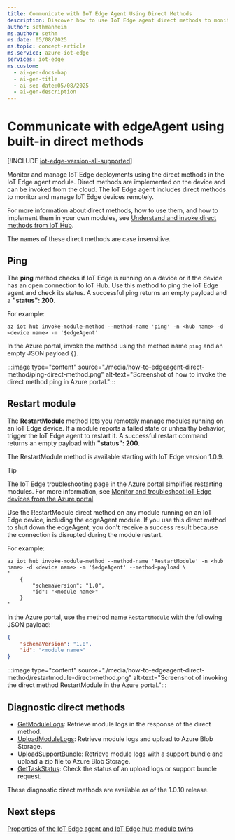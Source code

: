 ```yaml
---
title: Communicate with IoT Edge Agent Using Direct Methods
description: Discover how to use IoT Edge agent direct methods to monitor device status, restart modules, and troubleshoot deployments remotely.
author: sethmanheim
ms.author: sethm
ms.date: 05/08/2025
ms.topic: concept-article
ms.service: azure-iot-edge
services: iot-edge
ms.custom:
  - ai-gen-docs-bap
  - ai-gen-title
  - ai-seo-date:05/08/2025
  - ai-gen-description
---
```


# Communicate with edgeAgent using built-in direct methods

[!INCLUDE [iot-edge-version-all-supported](includes/iot-edge-version-all-supported.md)]

Monitor and manage IoT Edge deployments using the direct methods in the IoT Edge agent module. Direct methods are implemented on the device and can be invoked from the cloud. The IoT Edge agent includes direct methods to monitor and manage IoT Edge devices remotely.

For more information about direct methods, how to use them, and how to implement them in your own modules, see [Understand and invoke direct methods from IoT Hub](../iot-hub/iot-hub-devguide-direct-methods.md).

The names of these direct methods are case insensitive.

## Ping

The **ping** method checks if IoT Edge is running on a device or if the device has an open connection to IoT Hub. Use this method to ping the IoT Edge agent and check its status. A successful ping returns an empty payload and a **"status": 200**.

For example:

```azurecli
az iot hub invoke-module-method --method-name 'ping' -n <hub name> -d <device name> -m '$edgeAgent'
```

In the Azure portal, invoke the method using the method name `ping` and an empty JSON payload `{}`.

:::image type="content" source="./media/how-to-edgeagent-direct-method/ping-direct-method.png" alt-text="Screenshot of how to invoke the direct method ping in Azure portal.":::

## Restart module

The **RestartModule** method lets you remotely manage modules running on an IoT Edge device. If a module reports a failed state or unhealthy behavior, trigger the IoT Edge agent to restart it. A successful restart command returns an empty payload with **"status": 200**.

The RestartModule method is available starting with IoT Edge version 1.0.9.

>[!TIP]
>The IoT Edge troubleshooting page in the Azure portal simplifies restarting modules. For more information, see [Monitor and troubleshoot IoT Edge devices from the Azure portal](troubleshoot-in-portal.md).

Use the RestartModule direct method on any module running on an IoT Edge device, including the edgeAgent module. If you use this direct method to shut down the edgeAgent, you don't receive a success result because the connection is disrupted during the module restart.

For example:

```azurecli
az iot hub invoke-module-method --method-name 'RestartModule' -n <hub name> -d <device name> -m '$edgeAgent' --method-payload \
'
    {
        "schemaVersion": "1.0",
        "id": "<module name>"
    }
'
```

In the Azure portal, use the method name `RestartModule` with the following JSON payload:

```json
{
    "schemaVersion": "1.0",
    "id": "<module name>"
}
```

:::image type="content" source="./media/how-to-edgeagent-direct-method/restartmodule-direct-method.png" alt-text="Screenshot of invoking the direct method RestartModule in the Azure portal.":::

## Diagnostic direct methods

* [GetModuleLogs](how-to-retrieve-iot-edge-logs.md#retrieve-module-logs): Retrieve module logs in the response of the direct method.
* [UploadModuleLogs](how-to-retrieve-iot-edge-logs.md#upload-module-logs): Retrieve module logs and upload to Azure Blob Storage.
* [UploadSupportBundle](how-to-retrieve-iot-edge-logs.md#upload-support-bundle-diagnostics): Retrieve module logs with a support bundle and upload a zip file to Azure Blob Storage.
* [GetTaskStatus](how-to-retrieve-iot-edge-logs.md#get-upload-request-status): Check the status of an upload logs or support bundle request.

These diagnostic direct methods are available as of the 1.0.10 release.

## Next steps

[Properties of the IoT Edge agent and IoT Edge hub module twins](module-edgeagent-edgehub.md)
